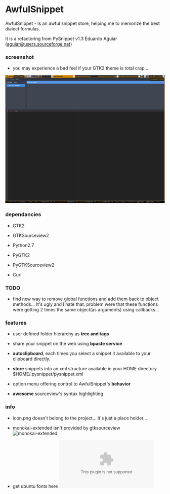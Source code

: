 # AwfulSnippet

AwfulSnippet - Is an awful snippet store, helping me to memorize the best dialect formulas.

It is a refactoring from PySnippet v1.3 Eduardo Aguiar (aguiar@users.sourceforge.net)

### screenshot

- you may experience a bad feel if your GTK2 theme is total crap...

![screenshot](https://raw.githubusercontent.com/HackIT/AwfulSnippet/master/screenshot.png)


### dependancies

- GTK2

- GTKSourceview2 

- Python2.7

- PyGTK2

- PyGTKSourceview2 

- Curl


### TODO

- find new way to remove global functions and add them back to object methods... It's ugly and I hate that.
problem were that these functions were getting 2 times the same object(as arguments) using callbacks...

### features

- user defined folder hierarchy as **tree and tags**

- share your snippet on the web using **bpaste service**

- **autoclipboard**, each times you select a snippet it available to your clipboard directly.

- **store** snippets into an xml structure available in your HOME directory $HOME/.pysnippet/pysnippet.xml

- option menu offering control to AwfulSnippet's **behavior**

- **awesome** sourceview's syntax highlighting


### info

- icon.png doesn't belong to the project... it's just a place holder...

- monokai-extended isn't provided by gtksourceview ![monokai-extended](https://gist.github.com/LeoIannacone/71028cc3bce04567d77e)

- get ubuntu fonts here ![ubuntu fonts](https://assets.ubuntu.com/v1/0cef8205-ubuntu-font-family-0.83.zip)

